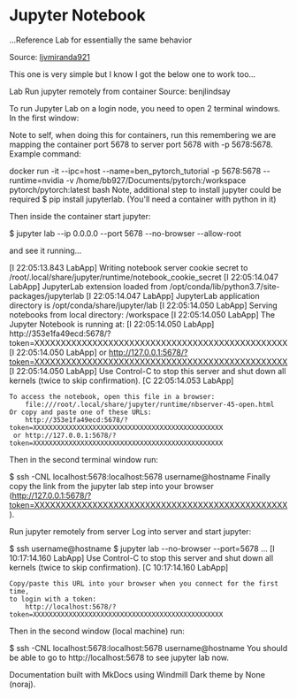 # Jupyter Notebook
...Reference Lab for essentially the same behavior

Source: [ljvmiranda921](https://ljvmiranda921.github.io/notebook/2018/01/31/running-a-jupyter-notebook/)

This one is very simple but I know I got the below one to work too...

Lab
Run jupyter remotely from container
Source: benjlindsay

To run Jupyter Lab on a login node, you need to open 2 terminal windows. In the first window:

Note to self, when doing this for containers, run this remembering we are mapping the container port 5678 to server port 5678 with -p 5678:5678. Example command:

docker run -it --ipc=host --name=ben_pytorch_tutorial -p 5678:5678 --runtime=nvidia -v /home/bb927/Documents/pytorch:/workspace pytorch/pytorch:latest bash
Note, additional step to install jupyter could be required $ pip install jupyterlab. (You'll need a container with python in it)

Then inside the container start jupyter:

$ jupyter lab --ip 0.0.0.0 --port 5678 --no-browser --allow-root

and see it running...

[I 22:05:13.843 LabApp] Writing notebook server cookie secret to /root/.local/share/jupyter/runtime/notebook_cookie_secret
[I 22:05:14.047 LabApp] JupyterLab extension loaded from /opt/conda/lib/python3.7/site-packages/jupyterlab
[I 22:05:14.047 LabApp] JupyterLab application directory is /opt/conda/share/jupyter/lab
[I 22:05:14.050 LabApp] Serving notebooks from local directory: /workspace
[I 22:05:14.050 LabApp] The Jupyter Notebook is running at:
[I 22:05:14.050 LabApp] http://353e1fa49ecd:5678/?token=XXXXXXXXXXXXXXXXXXXXXXXXXXXXXXXXXXXXXXXXXXXXXXXX
[I 22:05:14.050 LabApp]  or http://127.0.0.1:5678/?token=XXXXXXXXXXXXXXXXXXXXXXXXXXXXXXXXXXXXXXXXXXXXXXXX
[I 22:05:14.050 LabApp] Use Control-C to stop this server and shut down all kernels (twice to skip confirmation).
[C 22:05:14.053 LabApp] 

    To access the notebook, open this file in a browser:
        file:///root/.local/share/jupyter/runtime/nbserver-45-open.html
    Or copy and paste one of these URLs:
        http://353e1fa49ecd:5678/?token=XXXXXXXXXXXXXXXXXXXXXXXXXXXXXXXXXXXXXXXXXXXXXXXX
     or http://127.0.0.1:5678/?token=XXXXXXXXXXXXXXXXXXXXXXXXXXXXXXXXXXXXXXXXXXXXXXXX
Then in the second terminal window run:

$ ssh -CNL localhost:5678:localhost:5678 username@hostname
Finally copy the link from the jupyter lab step into your browser (http://127.0.0.1:5678/?token=XXXXXXXXXXXXXXXXXXXXXXXXXXXXXXXXXXXXXXXXXXXXXXXX).

Run jupyter remotely from server
Log into server and start jupyter:

$ ssh username@hostname
$ jupyter lab --no-browser --port=5678
...
[I 10:17:14.160 LabApp] Use Control-C to stop this server and shut down all kernels (twice to skip confirmation).
[C 10:17:14.160 LabApp]

    Copy/paste this URL into your browser when you connect for the first time,
    to login with a token:
        http://localhost:5678/?token=XXXXXXXXXXXXXXXXXXXXXXXXXXXXXXXXXXXXXXXXXXXXXXXX
Then in the second window (local machine) run:

$ ssh -CNL localhost:5678:localhost:5678 username@hostname
You should be able to go to http://localhost:5678 to see jupyter lab now.



Documentation built with MkDocs using Windmill Dark theme by None (noraj).
